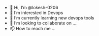 - 👋 Hi, I’m @lokesh-0206
- 👀 I’m interested in Devops
- 🌱 I’m currently learning new devops tools
- 💞️ I’m looking to collaborate on ...
- 📫 How to reach me ...

<!---
lokesh-0206/lokesh-0206 is a ✨ special ✨ repository because its `README.md` (this file) appears on your GitHub profile.
You can click the Preview link to take a look at your changes.
--->
